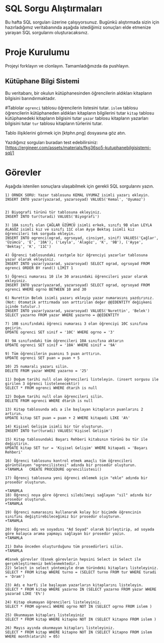 # SQL Sorgu Alıştırmaları

Bu hafta SQL sorguları üzerine çalışıyorsunuz. Bugünkü alıştırmada sizin için hazırladığımız veritabanında aşağıda istediğimiz sonuçları elde etmenize yarayan SQL sorgularını oluşturacaksınız.

# Proje Kurulumu

Projeyi forklayın ve clonlayın. Tamamladığınızda da pushlayın.

## Kütüphane Bilgi Sistemi

Bu veritabanı, bir okulun kütüphanesinden öğrencilerin aldıkları kitapların bilgisini barındırmaktadır.

#Tablolar
`ogrenci` tablosu öğrencilerin listesini tutar.
`islem` tablosu öğrencilerin kütüphaneden aldıkları kitapların bilgilerini tutar
`kitap` tablosu kütüphanedeki kitapların bilgisini tutar
`yazar` tablosu kitapların yazarları bilgisini tutar
`tur` tablosu kitapların türlerini tutar.

Tablo ilişiklerini görmek için [ktphn.png] dosyasına göz atın.

Yazdığınız sorguları buradan test edebilirsiniz: [https://ergineer.com/assets/materials/fkg36so5-kutuphanebilgisistemi-sql/]

# Görevler

Aşağıda istenilen sonuçlara ulaşabilmek için gerekli SQL sorgularını yazın.

    1) ÖRNEK SORU: Yazar tablosunu KEMAL UYUMAZ isimli yazarı ekleyin.
    INSERT INTO yazar(yazarad, yazarsoyad) VALUES('Kemal', 'Uyumaz')


    2) Biyografi türünü tür tablosuna ekleyiniz.
    INSERT INTO tur(turadi) VALUES('Biyografi')

    3) 10A sınıfı olan ÇAĞLAR ÜZÜMCÜ isimli erkek, sınıfı 9B olan LEYLA ALAGÖZ isimli kız ve sınıfı 11C olan Ayşe Bektaş isimli kız öğrencileri tek sorguda ekleyin.
    INSERT INTO ogrenci(ograd, ogrsoyad, cinsiyet, sinif) VALUES('Çağlar', 'Üzümcü', 'E', '10A'), ('Leyla', 'Alagöz', 'K', '9B'), ('Ayşe', 'Bektaş', 'K', '11C')

    4) Öğrenci tablosundaki rastgele bir öğrenciyi yazarlar tablosuna yazar olarak ekleyiniz.
    INSERT INTO yazar(yazarad, yazarsoyad) SELECT ograd, ogrsoyad FROM ogrenci ORDER BY rand() LIMIT 1

    5) Öğrenci numarası 10 ile 30 arasındaki öğrencileri yazar olarak ekleyiniz.
    INSERT INTO yazar(yazarad, yazarsoyad) SELECT ograd, ogrsoyad FROM ogrenci WHERE ogrno BETWEEN 10 and 30

    6) Nurettin Belek isimli yazarı ekleyip yazar numarasını yazdırınız.
    (Not: Otomatik arttırmada son arttırılan değer @@IDENTITY değişkeni içinde tutulur.)
    INSERT INTO yazar(yazarad, yazarsoyad) VALUES('Nurettin', 'Belek') SELECT yazarno FROM yazar WHERE yazarno = @@IDENTITY

    7) 10B sınıfındaki öğrenci numarası 3 olan öğrenciyi 10C sınıfına geçirin.
    UPDATE ogrenci SET sinif = '10C' WHERE ogrno = '3'

    8) 9A sınıfındaki tüm öğrencileri 10A sınıfına aktarın
    UPDATE ogrenci SET sinif = '10A' WHERE sinif = '9A'

    9) Tüm öğrencilerin puanını 5 puan arttırın.
    UPDATE ogrenci SET puan = puan + 5

    10) 25 numaralı yazarı silin.
    DELETE FROM yazar WHERE yazarno = '25'

    11) Doğum tarihi null olan öğrencileri listeleyin. (insert sorgusu ile girilen 3 öğrenci listelenecektir)
    SELECT * FROM ogrenci WHERE dtarih is null

    12) Doğum tarihi null olan öğrencileri silin.
    DELETE FROM ogrenci WHERE dtarih is null

    13) Kitap tablosunda adı a ile başlayan kitapların puanlarını 2 artırın.
    UPDATE kitap SET puan = puan + 2 WHERE kitapadi LIKE 'A%'

    14) Kişisel Gelişim isimli bir tür oluşturun.
    INSERT INTO tur(turadi) VALUES('Kişisel Gelişim')

    15) Kitap tablosundaki Başarı Rehberi kitabının türünü bu tür ile değiştirin.
    UPDATE kitap SET tur = 'Kişisel Gelişim' WHERE kitapadi = 'Başarı Rehberi'

    16) Öğrenci tablosunu kontrol etmek amaçlı tüm öğrencileri görüntüleyen "ogrencilistesi" adında bir prosedür oluşturun.
    +TAMAMLA   CREATE PROCEDURE ogrencilistesi()

    17) Öğrenci tablosuna yeni öğrenci eklemek için "ekle" adında bir prosedür oluşturun.

    +TAMAMLA
    18) Öğrenci noya göre öğrenci silebilmeyi sağlayan "sil" adında bir prosedür oluşturun.
    +TAMAMLA

    19) Öğrenci numarasını kullanarak kolay bir biçimde öğrencinin sınıfını değiştirebileceğimiz bir prosedür oluşturun.
    +TAMAMLA

    20) Öğrenci adı ve soyadını "Ad Soyad" olarak birleştirip, ad soyada göre kolayca arama yapmayı sağlayan bir prosedür yazın.
    +TAMAMLA

    21) Daha önceden oluşturduğunu tüm prosedürleri silin.
    +TAMAMLA

    #Esnek görevler (Esnek görevlerin hepsini Select in Select ile gerçekleştirmeniz beklenmektedir.)
    22) Select in select yöntemiyle dram türündeki kitapları listeleyiniz.
    SELECT * FROM kitap WHERE turno = (SELECT turno FROM tur WHERE turadi = 'Dram')

    23) Adı e harfi ile başlayan yazarların kitaplarını listeleyin.
    SELECT * FROM kitap WHERE yazarno IN (SELECT yazarno FROM yazar WHERE yazarad LIKE 'E%')

    24) Kitap okumayan öğrencileri listeleyiniz.
    SELECT * FROM ogrenci WHERE ogrno NOT IN (SELECT ogrno FROM islem )

    25) Okunmayan kitapları listeleyiniz
    SELECT * FROM kitap WHERE kitapno NOT IN (SELECT kitapno FROM islem )

    26) Mayıs ayında okunmayan kitapları listeleyiniz.
    SELECT * FROM kitap WHERE kitapno NOT IN (SELECT kitapno FROM islem WHERE month(atarih) = 05)
